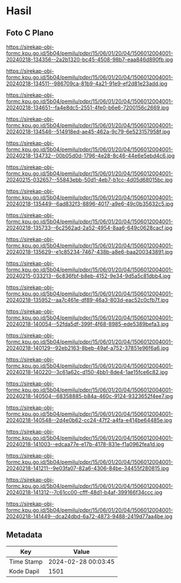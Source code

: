 # Hasil

## Foto C Plano

https://sirekap-obj-formc.kpu.go.id/5b04/pemilu/pdpr/15/06/01/20/04/1506012004001-20240218-134356--2a2b1320-bc45-4508-98b7-eaa846d890fb.jpg

https://sirekap-obj-formc.kpu.go.id/5b04/pemilu/pdpr/15/06/01/20/04/1506012004001-20240218-134511--986709ca-81b9-4a21-91e9-ef2d81e23add.jpg

https://sirekap-obj-formc.kpu.go.id/5b04/pemilu/pdpr/15/06/01/20/04/1506012004001-20240218-134651--fa4e8dc5-2551-4fe0-b6e6-7200156c2669.jpg

https://sirekap-obj-formc.kpu.go.id/5b04/pemilu/pdpr/15/06/01/20/04/1506012004001-20240218-134546--514918ed-ae45-462a-9c79-6e523157958f.jpg

https://sirekap-obj-formc.kpu.go.id/5b04/pemilu/pdpr/15/06/01/20/04/1506012004001-20240218-134732--00b05d0d-1796-4e28-8c46-44e6e5ebd4c6.jpg

https://sirekap-obj-formc.kpu.go.id/5b04/pemilu/pdpr/15/06/01/20/04/1506012004001-20240215-032657--55843ebb-50d1-4eb7-b1cc-4d05d68015bc.jpg

https://sirekap-obj-formc.kpu.go.id/5b04/pemilu/pdpr/15/06/01/20/04/1506012004001-20240218-135449--6ad832f3-8896-4017-a9e6-49c0b35632c5.jpg

https://sirekap-obj-formc.kpu.go.id/5b04/pemilu/pdpr/15/06/01/20/04/1506012004001-20240218-135733--6c2562ad-2a52-4954-8aa6-649c0628cacf.jpg

https://sirekap-obj-formc.kpu.go.id/5b04/pemilu/pdpr/15/06/01/20/04/1506012004001-20240218-135629--e1c85234-7467-438b-a8e6-baa200343891.jpg

https://sirekap-obj-formc.kpu.go.id/5b04/pemilu/pdpr/15/06/01/20/04/1506012004001-20240215-033213--6c836fbf-b8eb-4152-9e34-9d5a5c81dbb4.jpg

https://sirekap-obj-formc.kpu.go.id/5b04/pemilu/pdpr/15/06/01/20/04/1506012004001-20240218-135952--aa7c461e-df89-46a3-803d-eac52c0cfb7f.jpg

https://sirekap-obj-formc.kpu.go.id/5b04/pemilu/pdpr/15/06/01/20/04/1506012004001-20240218-140054--52fda5df-399f-4f68-8985-ede5389befa3.jpg

https://sirekap-obj-formc.kpu.go.id/5b04/pemilu/pdpr/15/06/01/20/04/1506012004001-20240218-140129--92eb2163-8beb-49af-a752-37851e96f6a6.jpg

https://sirekap-obj-formc.kpu.go.id/5b04/pemilu/pdpr/15/06/01/20/04/1506012004001-20240218-140220--3c61a62c-d150-4bb1-8de4-1ae15fce6c82.jpg

https://sirekap-obj-formc.kpu.go.id/5b04/pemilu/pdpr/15/06/01/20/04/1506012004001-20240218-140504--68358885-b84a-460c-9124-9323652f4ee7.jpg

https://sirekap-obj-formc.kpu.go.id/5b04/pemilu/pdpr/15/06/01/20/04/1506012004001-20240218-140548--2d4e0b62-cc24-47f2-a4fa-e414be64485e.jpg

https://sirekap-obj-formc.kpu.go.id/5b04/pemilu/pdpr/15/06/01/20/04/1506012004001-20240218-141003--edcaa77e-e17b-4178-831e-f1a0962fea1d.jpg

https://sirekap-obj-formc.kpu.go.id/5b04/pemilu/pdpr/15/06/01/20/04/1506012004001-20240218-141211--9e03fa07-82a6-4306-84be-34455f280815.jpg

https://sirekap-obj-formc.kpu.go.id/5b04/pemilu/pdpr/15/06/01/20/04/1506012004001-20240218-141312--7c61cc00-cfff-48d1-b4af-399166f34ccc.jpg

https://sirekap-obj-formc.kpu.go.id/5b04/pemilu/pdpr/15/06/01/20/04/1506012004001-20240218-141449--dca24dbd-6a72-4873-9488-2419d77aa4be.jpg


## Metadata

| Key        | Value               |
| ---------- | ------------------- |
| Time Stamp | 2024-02-28 00:03:45 |
| Kode Dapil | 1501                |



